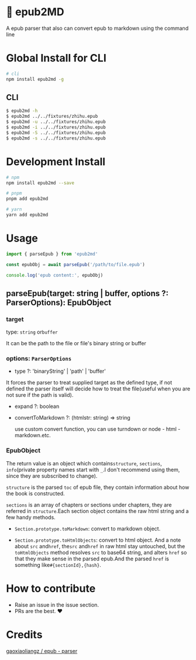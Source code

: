 # 📖 epub2MD

A epub parser that also can convert epub to markdown using the command line

# Global Install for CLI

```bash
# cli
npm install epub2md -g
```

## CLI

```bash
$ epub2md -h
$ epub2md ../../fixtures/zhihu.epub
$ epub2md -u ../../fixtures/zhihu.epub
$ epub2md -i ../../fixtures/zhihu.epub
$ epub2md -S ../../fixtures/zhihu.epub
$ epub2md -s ../../fixtures/zhihu.epub
```

# Development Install

```bash
# npm
npm install epub2md --save

# pnpm
pnpm add epub2md

# yarn
yarn add epub2md
```

# Usage

```js
import { parseEpub } from 'epub2md'

const epubObj = await parseEpub('/path/to/file.epub')

console.log('epub content:', epubObj)
```

## parseEpub(target: string | buffer, options ?: ParserOptions): EpubObject

### target

type: `string` or`buffer`

It can be the path to the file or file's binary string or buffer

### options: `ParserOptions`

- type ?: 'binaryString' | 'path' | 'buffer'

It forces the parser to treat supplied target as the defined type, if not defined the parser itself will decide how to treat the file(useful when you are not sure if the path is valid).

- expand ?: boolean
- convertToMarkdown ?: (htmlstr: string) => string

  use custom convert function, you can use turndown or node - html - markdown.etc.

### EpubObject

The return value is an object which contains`structure`, `sections`, `info`(private property names start with `_`.I don't recommend using them, since they are subscribed to change).

`structure` is the parsed `toc` of epub file, they contain information about how the book is constructed.

`sections` is an array of chapters or sections under chapters, they are referred in `structure`.Each section object contains the raw html string and a few handy methods.

- `Section.prototype.toMarkdown`: convert to markdown object.

- `Section.prototype.toHtmlObjects`: convert to html object. And a note about `src` and`href`, the`src` and`href` in raw html stay untouched, but the `toHtmlObjects` method resolves `src` to base64 string, and alters `href` so that they make sense in the parsed epub.And the parsed `href` is something like`#{sectionId},{hash}`.

# How to contribute

- Raise an issue in the issue section.
- PRs are the best. ❤️

# Credits

[gaoxiaoliangz / epub - parser](https://github.com/gaoxiaoliangz/epub-parser)
